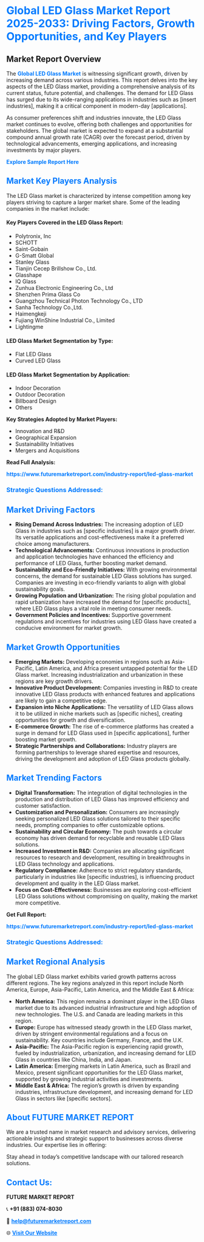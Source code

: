 <h1 style="color: #007BFF;">Global LED Glass Market Report 2025-2033: Driving Factors, Growth Opportunities, and Key Players</h1>

<section id="overview">
<h2>Market Report Overview</h2>
<p>The <a href="https://www.futuremarketreport.com/industry-report/led-glass-market" style="color: #007BFF; text-decoration: none;"><strong>Global LED Glass Market</strong></a> is witnessing significant growth, driven by increasing demand across various industries. This report delves into the key aspects of the LED Glass market, providing a comprehensive analysis of its current status, future potential, and challenges. The demand for LED Glass has surged due to its wide-ranging applications in industries such as [insert industries], making it a critical component in modern-day [applications].</p>
<p>As consumer preferences shift and industries innovate, the LED Glass market continues to evolve, offering both challenges and opportunities for stakeholders. The global market is expected to expand at a substantial compound annual growth rate (CAGR) over the forecast period, driven by technological advancements, emerging applications, and increasing investments by major players.</p>
</section>

<section id="overview">
<p><a href="https://www.futuremarketreport.com/request-sample/reportId=60781" style="color: #007BFF; text-decoration: none;"><strong>Explore Sample Report Here</strong></a></p>
</section>

<section id="key-players">
<h2 style="color: #007BFF;">Market Key Players Analysis</h2>
<p>The LED Glass market is characterized by intense competition among key players striving to capture a larger market share. Some of the leading companies in the market include:</p>
<h4>Key Players Covered in the LED Glass Report:</h4>
<ul><li>Polytronix, Inc</li><li>SCHOTT</li><li>Saint-Gobain</li><li>G-Smatt Global</li><li>Stanley Glass</li><li>Tianjin Cecep Brillshow Co., Ltd.</li><li>Glasshape</li><li>IQ Glass</li><li>Zunhua Electronic Engineering Co., Ltd</li><li>Shenzhen Prima Glass Co</li><li>Guangzhou Technical Photon Technology Co., LTD</li><li>Sanha Technology Co.,Ltd.</li><li>Haimengkeji</li><li>Fujiang WinShine Industrial Co., Limited</li><li>Lightingme</li></ul>
<h4>LED Glass Market Segmentation by Type:</h4>
<ul><li>Flat LED Glass</li><li>Curved LED Glass</li></ul>

<h4>LED Glass Market Segmentation by Application:</h4>
<ul><li>Indoor Decoration</li><li>Outdoor Decoration</li><li>Billboard Design</li><li>Others</li></ul>
<p><strong>Key Strategies Adopted by Market Players:</strong></p>
<ul>
<li>Innovation and R&D</li>
<li>Geographical Expansion</li>
<li>Sustainability Initiatives</li>
<li>Mergers and Acquisitions</li>
</ul>
</section>

<section>
<p><strong>Read Full Analysis: </strong></p><a href="https://www.futuremarketreport.com/industry-report/led-glass-market" style="color: #007BFF; text-decoration: none;"><strong>https://www.futuremarketreport.com/industry-report/led-glass-market</strong></a>
<h3 style="color: #007BFF;">Strategic Questions Addressed:</h3>
</section>

<section id="driving-factors">
<h2 style="color: #007BFF;">Market Driving Factors</h2>
<ul>
<li><strong>Rising Demand Across Industries:</strong> The increasing adoption of LED Glass in industries such as [specific industries] is a major growth driver. Its versatile applications and cost-effectiveness make it a preferred choice among manufacturers.</li>
<li><strong>Technological Advancements:</strong> Continuous innovations in production and application technologies have enhanced the efficiency and performance of LED Glass, further boosting market demand.</li>
<li><strong>Sustainability and Eco-Friendly Initiatives:</strong> With growing environmental concerns, the demand for sustainable LED Glass solutions has surged. Companies are investing in eco-friendly variants to align with global sustainability goals.</li>
<li><strong>Growing Population and Urbanization:</strong> The rising global population and rapid urbanization have increased the demand for [specific products], where LED Glass plays a vital role in meeting consumer needs.</li>
<li><strong>Government Policies and Incentives:</strong> Supportive government regulations and incentives for industries using LED Glass have created a conducive environment for market growth.</li>
</ul>
</section>

<section id="growth-opportunities">
<h2 style="color: #007BFF;">Market Growth Opportunities</h2>
<ul>
<li><strong>Emerging Markets:</strong> Developing economies in regions such as Asia-Pacific, Latin America, and Africa present untapped potential for the LED Glass market. Increasing industrialization and urbanization in these regions are key growth drivers.</li>
<li><strong>Innovative Product Development:</strong> Companies investing in R&D to create innovative LED Glass products with enhanced features and applications are likely to gain a competitive edge.</li>
<li><strong>Expansion into Niche Applications:</strong> The versatility of LED Glass allows it to be utilized in niche markets such as [specific niches], creating opportunities for growth and diversification.</li>
<li><strong>E-commerce Growth:</strong> The rise of e-commerce platforms has created a surge in demand for LED Glass used in [specific applications], further boosting market growth.</li>
<li><strong>Strategic Partnerships and Collaborations:</strong> Industry players are forming partnerships to leverage shared expertise and resources, driving the development and adoption of LED Glass products globally.</li>
</ul>
</section>

<section id="trending-factors">
<h2 style="color: #007BFF;">Market Trending Factors</h2>
<ul>
<li><strong>Digital Transformation:</strong> The integration of digital technologies in the production and distribution of LED Glass has improved efficiency and customer satisfaction.</li>
<li><strong>Customization and Personalization:</strong> Consumers are increasingly seeking personalized LED Glass solutions tailored to their specific needs, prompting companies to offer customizable options.</li>
<li><strong>Sustainability and Circular Economy:</strong> The push towards a circular economy has driven demand for recyclable and reusable LED Glass solutions.</li>
<li><strong>Increased Investment in R&D:</strong> Companies are allocating significant resources to research and development, resulting in breakthroughs in LED Glass technology and applications.</li>
<li><strong>Regulatory Compliance:</strong> Adherence to strict regulatory standards, particularly in industries like [specific industries], is influencing product development and quality in the LED Glass market.</li>
<li><strong>Focus on Cost-Effectiveness:</strong> Businesses are exploring cost-efficient LED Glass solutions without compromising on quality, making the market more competitive.</li>
</ul>
</section>

<section>
<p><strong>Get Full Report: </strong></p><a href="https://www.futuremarketreport.com/industry-report/led-glass-market" style="color: #007BFF; text-decoration: none;"><strong>https://www.futuremarketreport.com/industry-report/led-glass-market</strong></a>
<h3 style="color: #007BFF;">Strategic Questions Addressed:</h3>
</section>


<section id="regional-analysis">
<h2 style="color: #007BFF;">Market Regional Analysis</h2>
<p>The global LED Glass market exhibits varied growth patterns across different regions. The key regions analyzed in this report include North America, Europe, Asia-Pacific, Latin America, and the Middle East & Africa:</p>
<ul>
<li><strong>North America:</strong> This region remains a dominant player in the LED Glass market due to its advanced industrial infrastructure and high adoption of new technologies. The U.S. and Canada are leading markets in this region.</li>
<li><strong>Europe:</strong> Europe has witnessed steady growth in the LED Glass market, driven by stringent environmental regulations and a focus on sustainability. Key countries include Germany, France, and the U.K.</li>
<li><strong>Asia-Pacific:</strong> The Asia-Pacific region is experiencing rapid growth, fueled by industrialization, urbanization, and increasing demand for LED Glass in countries like China, India, and Japan.</li>
<li><strong>Latin America:</strong> Emerging markets in Latin America, such as Brazil and Mexico, present significant opportunities for the LED Glass market, supported by growing industrial activities and investments.</li>
<li><strong>Middle East & Africa:</strong> The region’s growth is driven by expanding industries, infrastructure development, and increasing demand for LED Glass in sectors like [specific sectors].</li>
</ul>
</section>

<footer>
<h2 style="color: #007BFF;">About FUTURE MARKET REPORT</h2>
<p>We are a trusted name in market research and advisory services, delivering actionable insights and strategic support to businesses across diverse industries. Our expertise lies in offering:</p>

<p>Stay ahead in today’s competitive landscape with our tailored research solutions.</p>

<h2 style="color: #007BFF;">Contact Us:</h2>
<p><strong>FUTURE MARKET REPORT</strong></p>
<p>📞 <strong>+91 (883) 074-8030</strong></p>
<p>📧 <strong><a href="mailto:help@futuremarketreport.com" style="color: #007BFF;">help@futuremarketreport.com</a></strong></p>
<p>🌐 <strong><a href="https://www.futuremarketreport.com/" style="color: #007BFF;">Visit Our Website</a></strong></p>
</footer>